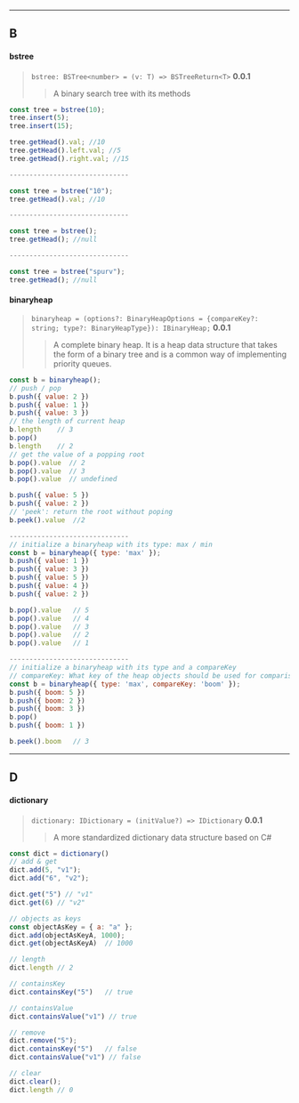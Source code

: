 <!--
 * @Date: 2020-06-30 01:45:54
 * @LastEditors: Conghao Cai🔧
 * @LastEditTime: 2020-07-06 23:36:52
 * @FilePath: /spurv/ifoo/docs/api/api-data.md
--> 
----
## B
#### bstree
> `bstree: BSTree<number> = (v: T) => BSTreeReturn<T>` **0.0.1**
>> A binary search tree with its methods
```js
const tree = bstree(10);
tree.insert(5);
tree.insert(15);

tree.getHead().val; //10
tree.getHead().left.val; //5
tree.getHead().right.val; //15

------------------------------

const tree = bstree("10");
tree.getHead().val; //10

------------------------------

const tree = bstree();
tree.getHead(); //null

------------------------------

const tree = bstree("spurv");
tree.getHead(); //null

```
#### binaryheap
> `binaryheap = (options?: BinaryHeapOptions = {compareKey?: string; type?: BinaryHeapType}): IBinaryHeap;` **0.0.1**
>> A complete binary heap. It is a heap data structure that takes the form of a binary tree and is a common way of implementing priority queues.
```js
const b = binaryheap();
// push / pop
b.push({ value: 2 })
b.push({ value: 1 })
b.push({ value: 3 })
// the length of current heap
b.length    // 3
b.pop()
b.length    // 2
// get the value of a popping root
b.pop().value  // 2
b.pop().value  // 3
b.pop().value  // undefined

b.push({ value: 5 })
b.push({ value: 2 })
// 'peek': return the root without poping
b.peek().value  //2

------------------------------
// initialize a binaryheap with its type: max / min
const b = binaryheap({ type: 'max' });
b.push({ value: 1 })
b.push({ value: 3 })
b.push({ value: 5 })
b.push({ value: 4 })
b.push({ value: 2 })

b.pop().value   // 5
b.pop().value   // 4
b.pop().value   // 3
b.pop().value   // 2
b.pop().value   // 1

------------------------------
// initialize a binaryheap with its type and a compareKey
// compareKey: What key of the heap objects should be used for comparison. Default: 'value'
const b = binaryheap({ type: 'max', compareKey: 'boom' });
b.push({ boom: 5 })
b.push({ boom: 2 })
b.push({ boom: 3 })
b.pop()
b.push({ boom: 1 })

b.peek().boom   // 3
```

----
## D
#### dictionary
> `dictionary: IDictionary = (initValue?) => IDictionary` **0.0.1**
>> A more standardized dictionary data structure based on C#
```js
const dict = dictionary()
// add & get
dict.add(5, "v1");
dict.add("6", "v2");

dict.get("5") // "v1"
dict.get(6) // "v2"

// objects as keys
const objectAsKey = { a: "a" };
dict.add(objectAsKeyA, 1000);
dict.get(objectAsKeyA)  // 1000

// length
dict.length // 2

// containsKey
dict.containsKey("5")   // true

// containsValue
dict.containsValue("v1") // true

// remove
dict.remove("5");
dict.containsKey("5")   // false
dict.containsValue("v1") // false

// clear
dict.clear();
dict.length // 0
```
